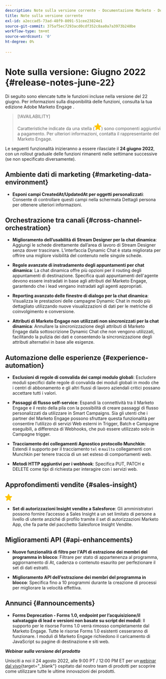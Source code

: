 ```yaml
---
description: Note sulla versione corrente - Documentazione Marketo - Documentazione del prodotto
title: Note sulla versione corrente
exl-id: a2eccad5-73ad-48f9-8091-51cee23824e1
source-git-commit: 375af5ec7293acd0cdf352c8aa0a7a3973b248be
workflow-type: tm+mt
source-wordcount: '0'
ht-degree: 0%

---
```


# Note sulla versione: Giugno 2022 {#release-notes-june-22}

Di seguito sono elencate tutte le funzioni incluse nella versione del 22 giugno. Per informazioni sulla disponibilità delle funzioni, consulta la tua edizione Adobe Marketo Engage .

>[!AVAILABILITY]
>
>Caratteristiche indicate da una stella (![stella](assets/yellow-star.png)) sono componenti aggiuntivi a pagamento. Per ulteriori informazioni, contatta il rappresentante del Marketo Engage.

Le seguenti funzionalità inizieranno a essere rilasciate il **24 giugno 2022**, con un rollout graduale delle funzioni rimanenti nelle settimane successive (se non specificato diversamente).

## Ambiente dati di marketing {#marketing-data-environment}

* **Esponi campi CreatedAt/UpdatedAt per oggetti personalizzati**: Consente di controllare questi campi nella schermata Dettagli persona per ottenere ulteriori informazioni.

## Orchestrazione tra canali {#cross-channel-orchestration}

* **Miglioramento dell’usabilità di Stream Designer per la chat dinamica**: Aggiungi le schede direttamente dall’area di lavoro di Stream Designer senza dover trascinare. L’interfaccia Dynamic Chat è stata migliorata per offrire una migliore visibilità del contenuto nelle singole schede.

* **Regole avanzate di instradamento degli appuntamenti per chat dinamica**: La chat dinamica offre più opzioni per il routing degli appuntamenti di destinazione. Specifica quali appuntamenti dell&#39;agente devono essere instradati in base agli attributi del Marketo Engage, garantendo che i lead vengano instradati agli agenti appropriati.

* **Reporting avanzato delle finestre di dialogo per la chat dinamica**: Visualizza le prestazioni delle campagne Dynamic Chat in modo più dettagliato utilizzando nuove visualizzazioni di dati per le metriche di coinvolgimento e conversione.

* **Attributi di Marketo Engage non utilizzati non sincronizzati per la chat dinamica**: Annullare la sincronizzazione degli attributi di Marketo Engage dalla sottoscrizione Dynamic Chat che non vengono utilizzati, facilitando la pulizia dei dati e consentendo la sincronizzazione degli attributi alternativi in base alle esigenze.

## Automazione delle esperienze {#experience-automation}

* **Esclusioni di regole di convalida dei campi modulo globali**: Escludere moduli specifici dalle regole di convalida dei moduli globali in modo che i centri di abbonamento e gli altri flussi di lavoro aziendali critici possano accettare tutti i valori.

* **Passaggi di flusso self-service**: Espandi la connettività tra il Marketo Engage e il resto della pila con la possibilità di creare passaggi di flusso personalizzati da utilizzare in Smart Campaigns. Sia gli utenti che i partner del Marketo Engage possono sfruttare questa funzionalità per consentire l’utilizzo di servizi Web esterni in Trigger, Batch e Campagne eseguibili, a differenza di Webhooks, che può essere utilizzato solo in Campagne trigger.

* **Tracciamento dei collegamenti Agnostico protocollo Munchkin**: Estendi il supporto per il tracciamento `tel` e `mailto` collegamenti con Munchkin per tenere traccia di un set esteso di comportamenti web.

* **Metodi HTTP aggiuntivi per i webhook**: Specifica PUT, PATCH e DELETE come tipi di richiesta per interagire con i servizi web.

## Approfondimenti vendite {#sales-insight}

![(stella)](assets/yellow-star.png)

* **Set di autorizzazioni Insight vendite a Salesforce**: Gli amministratori possono fornire l’accesso a Sales Insight a un set limitato di persone a livello di utente anziché di profilo tramite il set di autorizzazioni Marketo App, che fa parte del pacchetto Salesforce Insight Vendite.

## Miglioramenti API {#api-enhancements}

* **Nuove funzionalità di filtro per l&#39;API di estrazione dei membri del programma in blocco**: Filtrare per stato di appartenenza al programma, aggiornamento di At, cadenza o contenuto esaurito per perfezionare il set di dati estratti.

* **Miglioramento API dell’estrazione dei membri del programma in blocco**: Specifica fino a 10 programmi durante la creazione di processi per migliorare la velocità effettiva.

## Annunci {#announcements}

* **Forms Deprecation - Forms 1.0, endpoint per l’acquisizione/il salvataggio di lead e versioni non basate su script dei moduli**: Il supporto per le risorse Forms 1.0 verrà rimosso completamente dal Marketo Engage. Tutte le risorse Forms 1.0 esistenti cesseranno di funzionare. I moduli di Marketo Engage richiedono il caricamento di JavaScript su pagine di destinazione e siti web.

**_Webinar sulla versione del prodotto_**

Unisciti a noi il 24 agosto 2022, alle 9:00 PT / 12:00 PM ET per un [webinar dal vivo](https://engage.marketo.com/2022_June_August_Release_Webinar_RegistrationPage.html){target=&quot;_blank&quot;} ospitato dal nostro team di prodotti per scoprire come utilizzare tutte le ultime innovazioni dei prodotti.
